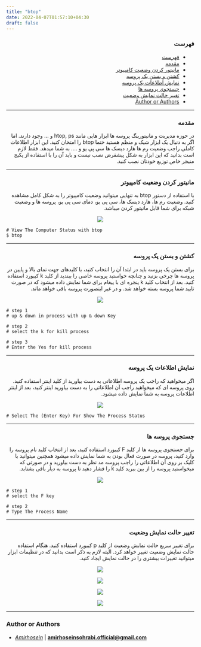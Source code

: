 ```yaml
---
title: "btop"
date: 2022-04-07T01:57:10+04:30
draft: false
---
```



<div dir='rtl'>



### فهرست

- [فهرست](#فهرست)
- [مقدمه](#مقدمه)
- [مانیتور کردن وضعیت کامپیوتر](#مانیتور-کردن-وضعیت-کامپیوتر)
- [کشتن و بستن یک پروسه](#کشتن-و-بستن-یک-پروسه)
- [نمایش اطلاعات یک پروسه](#نمایش-اطلاعات-یک-پروسه)
- [جستجوی پروسه ها](#جستجوی-پروسه-ها)
- [تغییر حالت نمایش وضعیت](#تغییر-حالت-نمایش-وضعیت)
- [Author or Authors](#author-or-authors)
</div>

---
<div dir='rtl'>

### مقدمه
در حوزه مدیریت و مانیتورینگ پروسه ها ابزار هایی مانند htop, ps و ... وجود دارند. اما اگر به دنبال یک ابزار شیک و منظم هستید حتما btop را امتحان کنید. این ابزار اطلاعات کاملی راجب وضعیت رم ها هارد دیسک ها سی پی یو و .... به شما میدهد. فقط لازم است بدانید که این ابزار به شکل پیشفرض نصب نیست و باید آن را با استفاده از پکیج منیجر خاص توزیع خودتان نصب کنید.
</div>

---
<div dir='rtl'>

### مانیتور کردن وضعیت کامپیوتر
با استفاده از دستور btop به تنهایی میتوانید وضعیت کامپیوتر را به شکل کامل مشاهده کنید. وضعیت رم ها، هارد دیسک ها، سی پی یو، دمای سی پی یو، پروسه ها و وضعیت شبکه برای شما قابل مانیتور کردن میباشد.

<p align="center">
  <img src="Monitoring.png" />
</p>

</div>

    # View The Computer Status with btop
    $ btop
    

---
<div dir='rtl'>

### کشتن و بستن یک پروسه
برای بستن یک پروسه باید در ابتدا آن را انتخاب کنید، با کلیدهای جهت نمای بالا و پایین در پروسه ها چرخی بزنید و چنانچه خواستید پروسه خاصی را ببندید از کلید k کیبورد استفاده کنید. بعد از انتخاب کلید k پنجره ای با پیغام برای شما نمایش داده میشود که در صورت تایید شما پروسه بسته خواهد شد. و در غیر اینصورت پروسه باقی خواهد ماند.

<p align="center">
 <img src="Killprocess.png">
 </p>

</div>

    # step 1
    # up & down in process with up & down Key

    # step 2
    # select the k for kill process

    # step 3
    # Enter the Yes for kill process


---
<div dir='rtl'>

### نمایش اطلاعات یک پروسه
اگر میخواهید که راجب یک پروسه اطلاعاتی به دست بیاورید از کلید اینتر استفاده کنید. روی پروسه ای که میخواهید راجب آن اطلاعاتی را به دست بیاورید اینتر کنید، بعد از اینتر اطلاعات پروسه به شما نمایش داده میشود.

<p align="center">
 <img src="process status.png">
</p>
</div>
    
    # Select The (Enter Key) For Show The Process Status

---
<div dir='rtl'>

### جستجوی پروسه ها
برای جستجوی پروسه ها از کلید F کیبورد استفاده کنید، بعد از انتخاب کلید نام پروسه را وارد کنید، پروسه در صورت فعال بودن به شما نمایش داده میشود همچنین میتوانید با کلیک بر روی آن اطلاعاتی را راجب پروسه مد نظر به دست بیاورید و در صورتی که میخواستید پروسه را از بین ببرید کلید k را فشار دهید تا پروسه به دیار باقی بشتابد.

<p align = "center">
 <img src="Search for process.png">
</p>

</div>

    # step 1
    # select the F key

    # step 2
    # Type The Process Name



---
<div dir='rtl'>

### تغییر حالت نمایش وضعیت
برای تغییر سریع حالت نمایش وضعیت از کلید p کیبورد استفاده کنید. هنگام استفاده حالت نمایش وضعیت تغییر خواهد کرد. البته لازم به ذکر است بدانید که در تنظیمات ابزار میتوانید تغییرات بیشتری را در حالت نمایش ایجاد کنید.


<p align = "center">
 <img src = "Display mode 1.png">
</p>


<p align = "center">
 <img src = "Display mode 2.png">
</p>


<p align = "center">
 <img src = "Display mode 3.png">
</p>


<p align = "center">
 <img src = "Display mode 4.png">
</p>

</div>

---

### Author or Authors

- *[Amirhosein](https://github.com/amirhoseinsb)* | **<amirhoseinsohrabi.official@gmail.com>**
